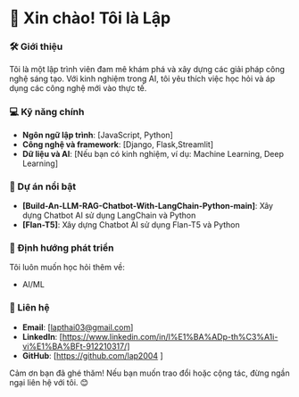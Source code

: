# 👋 Xin chào! Tôi là Lập  

### 🛠️ Giới thiệu  
Tôi là một lập trình viên đam mê khám phá và xây dựng các giải pháp công nghệ sáng tạo. Với kinh nghiệm trong AI, tôi yêu thích việc học hỏi và áp dụng các công nghệ mới vào thực tế.

### 💻 Kỹ năng chính
- **Ngôn ngữ lập trình**: [JavaScript, Python]
- **Công nghệ và framework**: [Django, Flask,Streamlit]
- **Dữ liệu và AI**: [Nếu bạn có kinh nghiệm, ví dụ: Machine Learning, Deep Learning]

### 🚀 Dự án nổi bật
- **[Build-An-LLM-RAG-Chatbot-With-LangChain-Python-main]**: Xây dựng Chatbot AI sử dụng LangChain và Python
- **[Flan-T5]**: Xây dựng Chatbot AI sử dụng Flan-T5 và Python

### 🌱 Định hướng phát triển
Tôi luôn muốn học hỏi thêm về:
- AI/ML

### 🤝 Liên hệ
- **Email**: [lapthai03@gmail.com]
- **LinkedIn**: [https://www.linkedin.com/in/l%E1%BA%ADp-th%C3%A1i-vi%E1%BA%BFt-912210317/]
- **GitHub**: [https://github.com/lap2004 ]

Cảm ơn bạn đã ghé thăm! Nếu bạn muốn trao đổi hoặc cộng tác, đừng ngần ngại liên hệ với tôi. 😊
